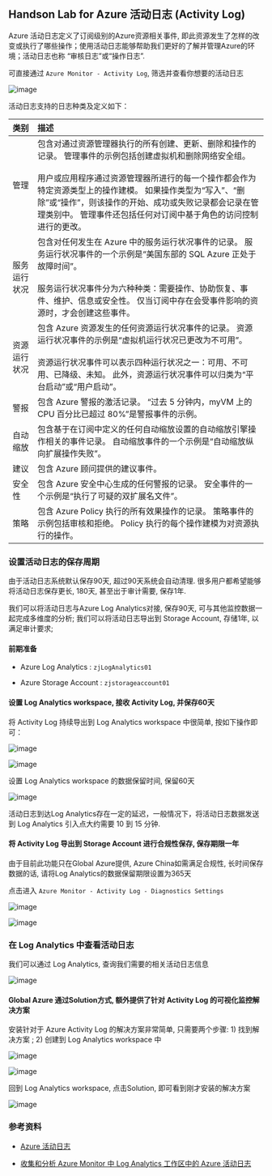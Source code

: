 
## Handson Lab for Azure 活动日志 (Activity Log)

Azure 活动日志定义了订阅级别的Azure资源相关事件, 即此资源发生了怎样的改变或执行了哪些操作；使用活动日志能够帮助我们更好的了解并管理Azure的环境；活动日志也称 “审核日志”或“操作日志”.

可直接通过 `Azure Monitor - Activity Log`, 筛选并查看你想要的活动日志

![image](./images/activity_log_images/x01.png)

活动日志支持的日志种类及定义如下：

| 类别 | 描述 |
|:---|:---|
| 管理 | 包含对通过资源管理器执行的所有创建、更新、删除和操作的记录。 管理事件的示例包括创建虚拟机和删除网络安全组。<br><br>用户或应用程序通过资源管理器所进行的每一个操作都会作为特定资源类型上的操作建模。 如果操作类型为“写入”、“删除”或“操作”，则该操作的开始、成功或失败记录都会记录在管理类别中。 管理事件还包括任何对订阅中基于角色的访问控制进行的更改。 |
| 服务运行状况 | 包含对任何发生在 Azure 中的服务运行状况事件的记录。 服务运行状况事件的一个示例是“美国东部的 SQL Azure 正处于故障时间”。 <br><br>服务运行状况事件分为六种种类：需要操作、协助恢复、事件、维护、信息或安全性。 仅当订阅中存在会受事件影响的资源时，才会创建这些事件。
| 资源运行状况 | 包含 Azure 资源发生的任何资源运行状况事件的记录。 资源运行状况事件的示例是“虚拟机运行状况已更改为不可用”。<br><br>资源运行状况事件可以表示四种运行状况之一：可用、不可用、已降级、未知。 此外，资源运行状况事件可以归类为“平台启动”或“用户启动”。 |
| 警报 | 包含 Azure 警报的激活记录。 “过去 5 分钟内，myVM 上的 CPU 百分比已超过 80%”是警报事件的示例。|
| 自动缩放 | 包含基于在订阅中定义的任何自动缩放设置的自动缩放引擎操作相关的事件记录。 自动缩放事件的一个示例是“自动缩放纵向扩展操作失败”。 |
| 建议 | 包含 Azure 顾问提供的建议事件。 |
| 安全性 | 包含 Azure 安全中心生成的任何警报的记录。 安全事件的一个示例是“执行了可疑的双扩展名文件”。 |
| 策略 | 包含 Azure Policy 执行的所有效果操作的记录。 策略事件的示例包括审核和拒绝。 Policy 执行的每个操作建模为对资源执行的操作。 |

### 设置活动日志的保存周期

由于活动日志系统默认保存90天, 超过90天系统会自动清理. 很多用户都希望能够将活动日志保存更长, 180天, 甚至出于审计需要, 保存1年. 

我们可以将活动日志与Azure Log Analytics对接, 保存90天, 可与其他监控数据一起完成多维度的分析; 我们可以将活动日志导出到 Storage Account, 存储1年, 以满足审计要求;

#### 前期准备

- Azure Log Analytics : `zjLogAnalytics01`

- Azure Storage Account : `zjstorageaccount01`

#### 设置 Log Analytics workspace, 接收 Activity Log, 并保存60天

将 Activity Log 持续导出到 Log Analytics workspace 中很简单, 按如下操作即可：

![image](./images/activity_log_images/x02.png)

![image](./images/activity_log_images/x03.png)

设置 Log Analytics workspace 的数据保留时间, 保留60天

![image](./images/activity_log_images/x04.png)

活动日志到达Log Analytics存在一定的延迟，一般情况下，将活动日志数据发送到 Log Analytics 引入点大约需要 10 到 15 分钟.

#### 将 Activity Log 导出到 Storage Account 进行合规性保存, 保存期限一年

由于目前此功能只在Global Azure提供, Azure China如需满足合规性, 长时间保存数据的话, 请将Log Analytics的数据保留期限设置为365天

点击进入 `Azure Monitor - Activity Log - Diagnostics Settings`

![image](./images/activity_log_images/x05.png)

![image](./images/activity_log_images/x06.png)

### 在 Log Analytics 中查看活动日志

我们可以通过 Log Analytics, 查询我们需要的相关活动日志信息

![image](./images/activity_log_images/x09.png)

#### Global Azure 通过Solution方式, 额外提供了针对 Activity Log 的可视化监控解决方案

安装针对于 Azure Activity Log 的解决方案非常简单, 只需要两个步骤: 1) 找到解决方案 ; 2) 创建到 Log Analytics workspace 中

![image](./images/activity_log_images/x07.png)

![image](./images/activity_log_images/x08.png)

回到 Log Analytics workspace, 点击Solution, 即可看到刚才安装的解决方案

![image](./images/activity_log_images/x10.png)

### 参考资料

- [Azure 活动日志](https://docs.microsoft.com/zh-cn/azure/azure-monitor/platform/activity-logs-overview)

- [收集和分析 Azure Monitor 中 Log Analytics 工作区中的 Azure 活动日志](https://docs.microsoft.com/zh-cn/azure/azure-monitor/platform/activity-log-collect)